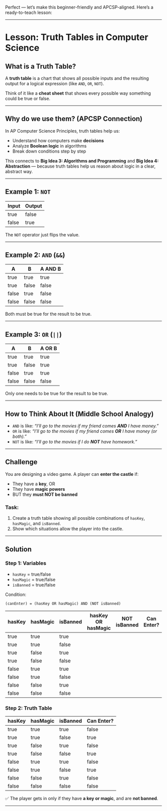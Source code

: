 Perfect — let’s make this beginner-friendly and APCSP-aligned. Here’s a ready-to-teach lesson:

---

# Lesson: Truth Tables in Computer Science

## What is a Truth Table?

A **truth table** is a chart that shows all possible inputs and the resulting output for a logical expression (like `AND`, `OR`, `NOT`).

Think of it like a **cheat sheet** that shows every possible way something could be true or false.

---

## Why do we use them? (APCSP Connection)

In AP Computer Science Principles, truth tables help us:

- Understand how computers make **decisions**
- Analyze **Boolean logic** in algorithms
- Break down conditions step by step

This connects to **Big Idea 3: Algorithms and Programming** and **Big Idea 4: Abstraction** — because truth tables help us reason about logic in a clear, abstract way.

---

## Example 1: `NOT`

| Input | Output |
| ----- | ------ |
| true  | false  |
| false | true   |

The `NOT` operator just flips the value.

---

## Example 2: `AND` (`&&`)

| A     | B     | A AND B |
| ----- | ----- | ------- |
| true  | true  | true    |
| true  | false | false   |
| false | true  | false   |
| false | false | false   |

Both must be true for the result to be true.

---

## Example 3: `OR` (`||`)

| A     | B     | A OR B |
| ----- | ----- | ------ |
| true  | true  | true   |
| true  | false | true   |
| false | true  | true   |
| false | false | false  |

Only one needs to be true for the result to be true.

---

## How to Think About It (Middle School Analogy)

- `AND` is like: _“I’ll go to the movies if my friend comes **AND** I have money.”_
- `OR` is like: _“I’ll go to the movies if my friend comes **OR** I have money (or both).”_
- `NOT` is like: _“I’ll go to the movies if I do **NOT** have homework.”_

---

## Challenge

You are designing a video game. A player can **enter the castle** if:

- They have a **key**, OR
- They have **magic powers**
- BUT they **must NOT be banned**

### Task:

1. Create a truth table showing all possible combinations of `hasKey`, `hasMagic`, and `isBanned`.
2. Show which situations allow the player into the castle.

---

## Solution

### Step 1: Variables

- `hasKey` = true/false
- `hasMagic` = true/false
- `isBanned` = true/false

Condition:

```
(canEnter) = (hasKey OR hasMagic) AND (NOT isBanned)
```

| hasKey | hasMagic | isBanned | hasKey OR hasMagic | NOT isBanned | Can Enter? |
| ------ | -------- | -------- | ------------------ | ------------ | ---------- |
| true   | true     | true     |                    |              |            |
| true   | true     | false    |                    |              |            |
| true   | false    | true     |                    |              |            |
| true   | false    | false    |                    |              |            |
| false  | true     | true     |                    |              |            |
| false  | true     | false    |                    |              |            |
| false  | false    | true     |                    |              |            |
| false  | false    | false    |                    |              |            |

### Step 2: Truth Table

| hasKey | hasMagic | isBanned | Can Enter? |
| ------ | -------- | -------- | ---------- |
| true   | true     | true     | false      |
| true   | true     | false    | true       |
| true   | false    | true     | false      |
| true   | false    | false    | true       |
| false  | true     | true     | false      |
| false  | true     | false    | true       |
| false  | false    | true     | false      |
| false  | false    | false    | false      |

✅ The player gets in only if they have **a key or magic**, and are **not banned**.

---
